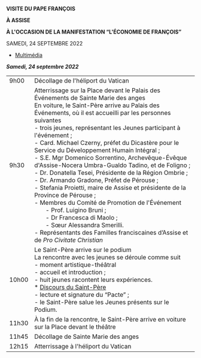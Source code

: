 **VISITE DU PAPE FRANÇOIS**

**À ASSISE**

**À L'OCCASION DE LA MANIFESTATION “L'ÉCONOMIE DE FRANÇOIS”**

SAMEDI, 24 SEPTEMBRE 2022

- [Multimédia](https://www.vatican.va/content/francesco/fr/events/event.dir.html/content/vaticanevents/fr/2022/9/24/visita-assisi.html)

***Samedi, 24 septembre 2022***

|     |     |
| --- | --- |
| 9h00 | Décollage de l'héliport du Vatican |
| 9h30 | Atterrissage sur la Place devant le Palais des Événements de Sainte Marie des anges<br>En voiture, le Saint-Père arrive au Palais des Événements, où il est accueilli par les personnes suivantes<br>- trois jeunes, représentant les Jeunes participant à l'événement ;<br> - Card. Michael Czerny, préfet du Dicastère pour le Service du Développement Humain Intégral ;<br> - S.E. Mgr Domenico Sorrentino, Archevêque-Évêque d'Assise-Nocera Umbra-Gualdo Tadino, et de Foligno ;<br> - Dr. Donatella Tesei, Présidente de la Région Ombrie ;<br> - Dr. Armando Gradone, Préfet de Pérouse ;<br> - Stefania Proietti, maire de Assise et présidente de la Province de Pérouse ;<br> - Membres du Comité de Promotion de l'Événement<br>        - Prof. Luigino Bruni ;<br>        - Dr Francesca di Maolo ;<br>        - Sœur Alessandra Smerilli.<br> - Représentants des Familles franciscaines d’Assise et de *Pro Civitate Christian* |
| 10h00 | Le Saint-Père arrive sur le podium<br>La rencontre avec les jeunes se déroule comme suit<br> - moment artistique-théâtral<br> - accueil et introduction ;<br> - huit jeunes racontent leurs expériences.<br>* [Discours du Saint-Père](https://www.vatican.va/content/francesco/fr/events/event.dir.html/content/vaticanevents/it/2022/9/24/visita-assisi.html)<br>- lecture et signature du “Pacte” ;<br> - le Saint-Père salue les Jeunes présents sur le Podium. |
| 11h30 | À la fin de la rencontre, le Saint-Père arrive en voiture sur la Place devant le théâtre |
| 11h45 | Décollage de Sainte Marie des anges |
| 12h15 | Atterrissage à l'héliport du Vatican |
